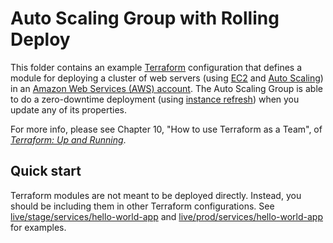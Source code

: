 # Auto Scaling Group with Rolling Deploy

This folder contains an example [Terraform](https://www.terraform.io/) configuration that defines a module for
deploying a cluster of web servers (using [EC2](https://aws.amazon.com/ec2/) and [Auto
Scaling](https://aws.amazon.com/autoscaling/)) in an [Amazon Web Services (AWS) account](http://aws.amazon.com/).
The Auto Scaling Group is able to do a zero-downtime deployment (using [instance
refresh](https://docs.aws.amazon.com/autoscaling/ec2/userguide/asg-instance-refresh.html)) when you update any of its
properties.

For more info, please see Chapter 10, "How to use Terraform as a Team", of
_[Terraform: Up and Running](http://www.terraformupandrunning.com)_.

## Quick start

Terraform modules are not meant to be deployed directly. Instead, you should be including them in other Terraform
configurations. See [live/stage/services/hello-world-app](../../../live/stage/services/hello-world-app) and
[live/prod/services/hello-world-app](../../../live/prod/services/hello-world-app) for examples.
